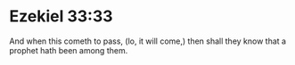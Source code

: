 # Ezekiel 33:33

And when this cometh to pass, (lo, it will come,) then shall they know that a prophet hath been among them.